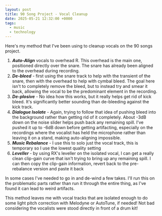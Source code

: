 ```yaml
---
layout: post
title: 90 Song Project - Vocal Cleanup
date: 2025-05-21 12:32:00 +0000
tags: 
  - music
  - technology
---
```


Here's my method that I've been using to cleanup vocals on the 90 songs project.

1. ***Auto-Align*** vocals to overhead R. This overhead is the main one, positioned directly over the snare. The snare has already been aligned to the overhead during recording.
2. ***De-bleed*** - first using the snare track to help with the transient of the snare, then with the overhead to help with cymbal bleed. The goal here isn't to completely remove the bleed, but to instead try and smear it back, allowing the vocal to be the predominant element in the recording.
3. ***De-plosive*** -  No idea how this works, but it really helps get rid of kick bleed. It's significantly better sounding than de-bleeding against the kick track.
4. ***Dialogue Isolate*** - Again, trying to follow that idea of pushing bleed into the background rather than getting rid of it completely. About -3dB down on the noise slider helps push back any remaining spill. I've pushed it up to -6dB down before getting artifacting, especially on the recordings where the vocalist has held the microphone rather than leaving it on a stand, making auto-aligning impossible.
5. ***Music Rebalance*** - I use this to solo just the vocal track, this is temporary so I use the lowest quality setting
6. ***Leveller*** - by using RX's leveller on the isolated vocal, I can get a really clean clip-gain curve that isn't trying to bring up any remaining spill. I can then copy the clip-gain information, revert back to the pre-rebalance version and paste it back

In some cases I've needed to go in and de-wind a few takes. I'll run this on the problematic parts rather than run it through the entire thing, as I've found it can lead to weird artifacts.

This method leaves me with vocal tracks that are isolated enough to do some light pitch correction with Melodyne or AutoTune, if needed! Not bad considering the vocalists were stood directly in front of a drum kit!
